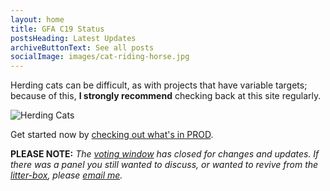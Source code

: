 ```yaml
---
layout: home
title: GFA C19 Status
postsHeading: Latest Updates
archiveButtonText: See all posts
socialImage: images/cat-riding-horse.jpg
---
```

Herding cats can be difficult, as with projects that have variable targets; because of this, **I strongly recommend** checking back at this site regularly.

![Herding Cats](/images/cat-riding-horse.jpg "Herding Cats")

Get started now by [checking out what's in PROD](https://herding-cats.netlify.app/tags/PROD/).

**PLEASE NOTE:** *The [voting window](https://herding-cats.netlify.app/pages/cats-your-vote) has closed for changes and updates. If there was a panel you still wanted to discuss, or wanted to revive from the [litter-box](https://herding-cats.netlify.app/tags/litter-box), please [email me](mailto:kmiskolczi@outlook.hu?subject=UpdatePanelRequestURGENT).*